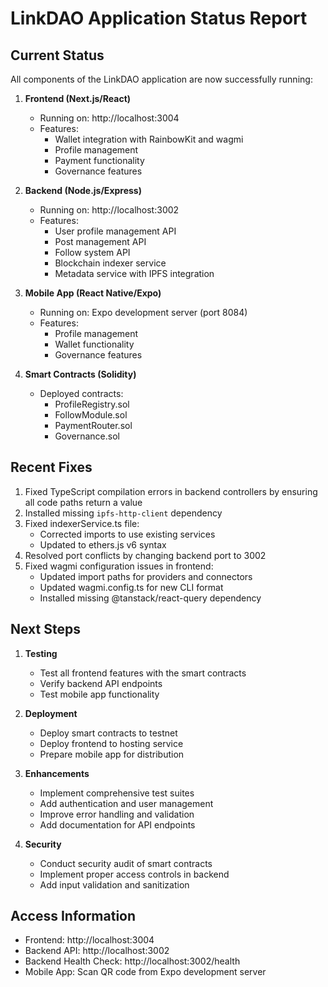 # LinkDAO Application Status Report

## Current Status

All components of the LinkDAO application are now successfully running:

1. **Frontend (Next.js/React)**
   - Running on: http://localhost:3004
   - Features:
     - Wallet integration with RainbowKit and wagmi
     - Profile management
     - Payment functionality
     - Governance features

2. **Backend (Node.js/Express)**
   - Running on: http://localhost:3002
   - Features:
     - User profile management API
     - Post management API
     - Follow system API
     - Blockchain indexer service
     - Metadata service with IPFS integration

3. **Mobile App (React Native/Expo)**
   - Running on: Expo development server (port 8084)
   - Features:
     - Profile management
     - Wallet functionality
     - Governance features

4. **Smart Contracts (Solidity)**
   - Deployed contracts:
     - ProfileRegistry.sol
     - FollowModule.sol
     - PaymentRouter.sol
     - Governance.sol

## Recent Fixes

1. Fixed TypeScript compilation errors in backend controllers by ensuring all code paths return a value
2. Installed missing `ipfs-http-client` dependency
3. Fixed indexerService.ts file:
   - Corrected imports to use existing services
   - Updated to ethers.js v6 syntax
4. Resolved port conflicts by changing backend port to 3002
5. Fixed wagmi configuration issues in frontend:
   - Updated import paths for providers and connectors
   - Updated wagmi.config.ts for new CLI format
   - Installed missing @tanstack/react-query dependency

## Next Steps

1. **Testing**
   - Test all frontend features with the smart contracts
   - Verify backend API endpoints
   - Test mobile app functionality

2. **Deployment**
   - Deploy smart contracts to testnet
   - Deploy frontend to hosting service
   - Prepare mobile app for distribution

3. **Enhancements**
   - Implement comprehensive test suites
   - Add authentication and user management
   - Improve error handling and validation
   - Add documentation for API endpoints

4. **Security**
   - Conduct security audit of smart contracts
   - Implement proper access controls in backend
   - Add input validation and sanitization

## Access Information

- Frontend: http://localhost:3004
- Backend API: http://localhost:3002
- Backend Health Check: http://localhost:3002/health
- Mobile App: Scan QR code from Expo development server